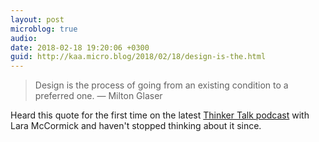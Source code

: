 ```yaml
---
layout: post
microblog: true
audio: 
date: 2018-02-18 19:20:06 +0300
guid: http://kaa.micro.blog/2018/02/18/design-is-the.html
---
```

> Design is the process of going from an existing condition to a preferred one. 
> — Milton Glaser

Heard this quote for the first time on the latest [Thinker Talk podcast](https://www.baronfig.com/pages/eureka) with Lara McCormick and haven't stopped thinking about it since.
